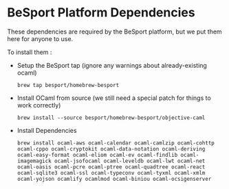 BeSport Platform Dependencies
=============================

These dependencies are required by the BeSport platform, but we put them here for anyone to use.

To install them :

   * Setup the BeSport tap (ignore any warnings about already-existing ocaml)

         brew tap besport/homebrew-besport

   * Install OCaml from source (we still need a special patch for things to work correctly)

         brew install --source besport/homebrew-besport/objective-caml
    
   * Install Dependencies

         brew install ocaml-aws ocaml-calendar ocaml-camlzip ocaml-cohttp ocaml-cppo ocaml-cryptokit ocaml-data-notation ocaml-deriving ocaml-easy-format ocaml-eliom ocaml-ev ocaml-findlib ocaml-imagemagick ocaml-jsofocaml ocaml-leveldb ocaml-lwt ocaml-net ocaml-oasis ocaml-pcre ocaml-ptree ocaml-quadtree ocaml-react ocaml-sqlite3 ocaml-ssl ocaml-typeconv ocaml-tyxml ocaml-xmlm ocaml-yojson ocamlify ocamlmod ocaml-biniou ocaml-ocsigenserver

